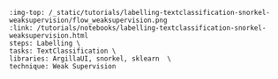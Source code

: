 ```{grid-item-card} 📰 Building a news classifier with weak supervision
:img-top: /_static/tutorials/labelling-textclassification-snorkel-weaksupervision/flow_weaksupervision.png
:link: /tutorials/notebooks/labelling-textclassification-snorkel-weaksupervision.html
steps: Labelling \
tasks: TextClassification \
libraries: ArgillaUI, snorkel, sklearn  \
technique: Weak Supervision
```
